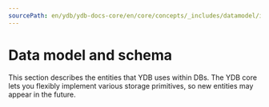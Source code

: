 ```yaml
---
sourcePath: en/ydb/ydb-docs-core/en/core/concepts/_includes/datamodel/intro.md
---
```

# Data model and schema

This section describes the entities that YDB uses within DBs.
The YDB core lets you flexibly implement various storage primitives, so new entities may appear in the future.

